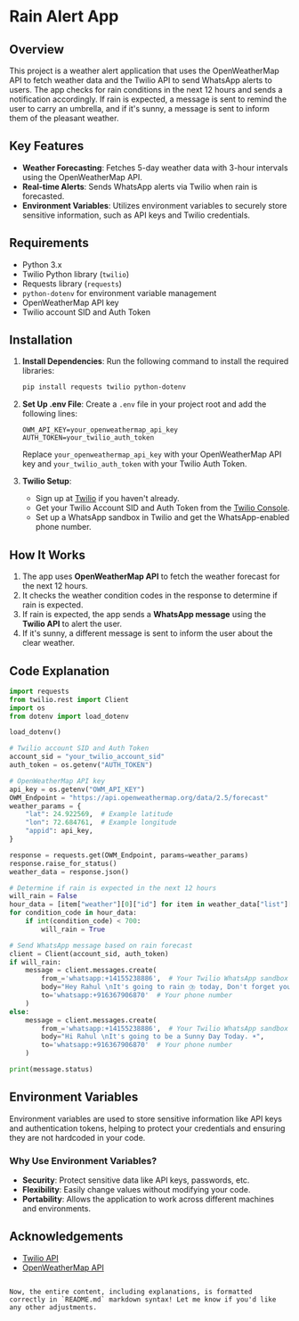 # Rain Alert App

## Overview

This project is a weather alert application that uses the OpenWeatherMap API to fetch weather data and the Twilio API to send WhatsApp alerts to users. The app checks for rain conditions in the next 12 hours and sends a notification accordingly. If rain is expected, a message is sent to remind the user to carry an umbrella, and if it's sunny, a message is sent to inform them of the pleasant weather.

## Key Features

- **Weather Forecasting**: Fetches 5-day weather data with 3-hour intervals using the OpenWeatherMap API.
- **Real-time Alerts**: Sends WhatsApp alerts via Twilio when rain is forecasted.
- **Environment Variables**: Utilizes environment variables to securely store sensitive information, such as API keys and Twilio credentials.

## Requirements

- Python 3.x
- Twilio Python library (`twilio`)
- Requests library (`requests`)
- `python-dotenv` for environment variable management
- OpenWeatherMap API key
- Twilio account SID and Auth Token

## Installation

1. **Install Dependencies**:
   Run the following command to install the required libraries:

   ```bash
   pip install requests twilio python-dotenv
   ```

2. **Set Up .env File**:
   Create a `.env` file in your project root and add the following lines:

   ```env
   OWM_API_KEY=your_openweathermap_api_key
   AUTH_TOKEN=your_twilio_auth_token
   ```

   Replace `your_openweathermap_api_key` with your OpenWeatherMap API key and `your_twilio_auth_token` with your Twilio Auth Token.

3. **Twilio Setup**:
   - Sign up at [Twilio](https://www.twilio.com/) if you haven't already.
   - Get your Twilio Account SID and Auth Token from the [Twilio Console](https://www.twilio.com/console).
   - Set up a WhatsApp sandbox in Twilio and get the WhatsApp-enabled phone number.

## How It Works

1. The app uses **OpenWeatherMap API** to fetch the weather forecast for the next 12 hours.
2. It checks the weather condition codes in the response to determine if rain is expected.
3. If rain is expected, the app sends a **WhatsApp message** using the **Twilio API** to alert the user.
4. If it's sunny, a different message is sent to inform the user about the clear weather.

## Code Explanation

```python
import requests
from twilio.rest import Client
import os
from dotenv import load_dotenv

load_dotenv()

# Twilio account SID and Auth Token
account_sid = "your_twilio_account_sid"
auth_token = os.getenv("AUTH_TOKEN")

# OpenWeatherMap API key
api_key = os.getenv("OWM_API_KEY")
OWM_Endpoint = "https://api.openweathermap.org/data/2.5/forecast"
weather_params = {
    "lat": 24.922569,  # Example latitude
    "lon": 72.684761,  # Example longitude
    "appid": api_key,
}

response = requests.get(OWM_Endpoint, params=weather_params)
response.raise_for_status()
weather_data = response.json()

# Determine if rain is expected in the next 12 hours
will_rain = False
hour_data = [item["weather"][0]["id"] for item in weather_data["list"][:4]]
for condition_code in hour_data:
    if int(condition_code) < 700:
        will_rain = True

# Send WhatsApp message based on rain forecast
client = Client(account_sid, auth_token)
if will_rain:
    message = client.messages.create(
        from_='whatsapp:+14155238886',  # Your Twilio WhatsApp sandbox number
        body="Hey Rahul \nIt's going to rain ⛈️ today, Don't forget your Umbrella.☔️",
        to='whatsapp:+916367906870'  # Your phone number
    )
else:
    message = client.messages.create(
        from_='whatsapp:+14155238886',  # Your Twilio WhatsApp sandbox number
        body="Hi Rahul \nIt's going to be a Sunny Day Today. ☀️",
        to='whatsapp:+916367906870'  # Your phone number
    )

print(message.status)
```

## Environment Variables

Environment variables are used to store sensitive information like API keys and authentication tokens, helping to protect your credentials and ensuring they are not hardcoded in your code.

### Why Use Environment Variables?

- **Security**: Protect sensitive data like API keys, passwords, etc.
- **Flexibility**: Easily change values without modifying your code.
- **Portability**: Allows the application to work across different machines and environments.

## Acknowledgements

- [Twilio API](https://www.twilio.com/)
- [OpenWeatherMap API](https://openweathermap.org/)

```

Now, the entire content, including explanations, is formatted correctly in `README.md` markdown syntax! Let me know if you'd like any other adjustments.
```
